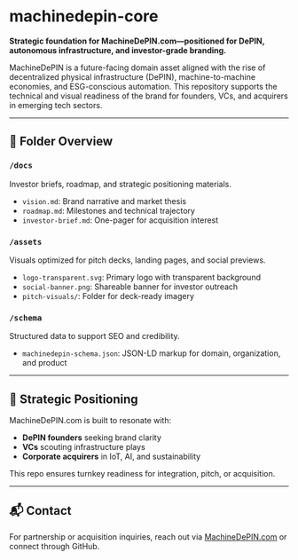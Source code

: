 # machinedepin-core

**Strategic foundation for MachineDePIN.com—positioned for DePIN, autonomous infrastructure, and investor-grade branding.**

MachineDePIN is a future-facing domain asset aligned with the rise of decentralized physical infrastructure (DePIN), machine-to-machine economies, and ESG-conscious automation. This repository supports the technical and visual readiness of the brand for founders, VCs, and acquirers in emerging tech sectors.

---

## 📁 Folder Overview

### `/docs`
Investor briefs, roadmap, and strategic positioning materials.
- `vision.md`: Brand narrative and market thesis
- `roadmap.md`: Milestones and technical trajectory
- `investor-brief.md`: One-pager for acquisition interest

### `/assets`
Visuals optimized for pitch decks, landing pages, and social previews.
- `logo-transparent.svg`: Primary logo with transparent background
- `social-banner.png`: Shareable banner for investor outreach
- `pitch-visuals/`: Folder for deck-ready imagery

### `/schema`
Structured data to support SEO and credibility.
- `machinedepin-schema.json`: JSON-LD markup for domain, organization, and product

---

## 🚀 Strategic Positioning

MachineDePIN.com is built to resonate with:
- **DePIN founders** seeking brand clarity
- **VCs** scouting infrastructure plays
- **Corporate acquirers** in IoT, AI, and sustainability

This repo ensures turnkey readiness for integration, pitch, or acquisition.

---

## 📬 Contact

For partnership or acquisition inquiries, reach out via [MachineDePIN.com](https://machinedepin.com) or connect through GitHub.

